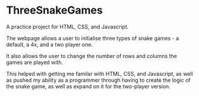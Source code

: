 # ThreeSnakeGames
A practice project for HTML, CSS, and Javascript.

The webpage allows a user to initialise three types of snake games - a default, a 4x, and a two player one.

It also allows the user to change the number of rows and columns the games are played with.

This helped with getting me familar with HTML, CSS, and Javascript, as well as pushed my ability as a programmer through having to create the logic of the snake game, as well as expand on it for the two-player version.
